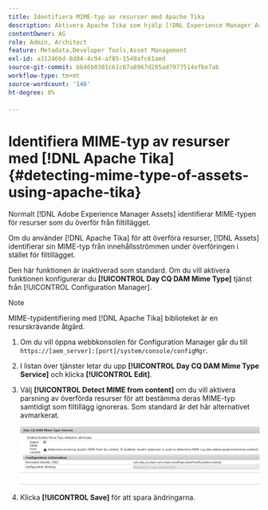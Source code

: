 ```yaml
---
title: Identifiera MIME-typ av resurser med Apache Tika
description: Aktivera Apache Tika som hjälp [!DNL Experience Manager Assets] identifiera MIME-typen för resurser från innehållsströmmen under överföringen i stället för filtillägget.
contentOwner: AG
role: Admin, Architect
feature: Metadata,Developer Tools,Asset Management
exl-id: a312466d-8d84-4c94-af85-1549afc61aed
source-git-commit: bb46b0301c61c07a8967d285ad7977514efbe7ab
workflow-type: tm+mt
source-wordcount: '146'
ht-degree: 0%

---
```


# Identifiera MIME-typ av resurser med [!DNL Apache Tika] {#detecting-mime-type-of-assets-using-apache-tika}

Normalt [!DNL Adobe Experience Manager Assets] identifierar MIME-typen för resurser som du överför från filtillägget.

Om du använder [!DNL Apache Tika] för att överföra resurser, [!DNL Assets] identifierar sin MIME-typ från innehållsströmmen under överföringen i stället för filtillägget.

Den här funktionen är inaktiverad som standard. Om du vill aktivera funktionen konfigurerar du **[!UICONTROL Day CQ DAM Mime Type]** tjänst från [!UICONTROL Configuration Manager].

>[!NOTE]
>
>MIME-typidentifiering med [!DNL Apache Tika] biblioteket är en resurskrävande åtgärd.

1. Om du vill öppna webbkonsolen för Configuration Manager går du till `https://[aem_server]:[port]/system/console/configMgr`.

1. I listan över tjänster letar du upp **[!UICONTROL Day CQ DAM Mime Type Service]** och klicka **[!UICONTROL Edit]**.

1. Välj **[!UICONTROL Detect MIME from content]** om du vill aktivera parsning av överförda resurser för att bestämma deras MIME-typ samtidigt som filtillägg ignoreras. Som standard är det här alternativet avmarkerat.

   ![chlimage_1-333](assets/chlimage_1-333.png)

1. Klicka **[!UICONTROL Save]** för att spara ändringarna.
